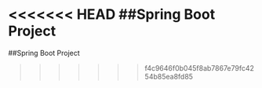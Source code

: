 <<<<<<< HEAD
##Spring Boot Project
=======
##Spring Boot Project
>>>>>>> f4c9646f0b045f8ab7867e79fc4254b85ea8fd85
